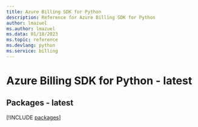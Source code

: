 ```yaml
---
title: Azure Billing SDK for Python
description: Reference for Azure Billing SDK for Python
author: lmazuel
ms.author: lmazuel
ms.data: 01/18/2023
ms.topic: reference
ms.devlang: python
ms.service: billing
---
```

# Azure Billing SDK for Python - latest
## Packages - latest
[!INCLUDE [packages](billing-index.md)]